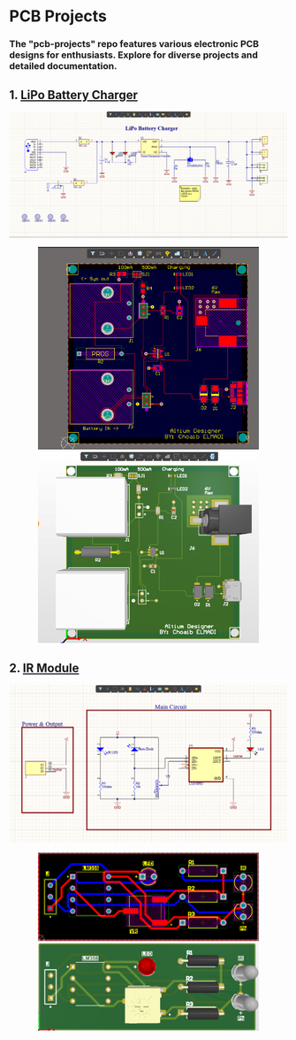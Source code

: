 # PCB Projects

### The "pcb-projects" repo features various electronic PCB designs for enthusiasts. Explore for diverse projects and detailed documentation.

## 1. [LiPo Battery Charger](./LiPo%20Battery%20Charger/)

![Schematic](./LiPo%20Battery%20Charger/images/schematic.png)

<div align="center">
  <img src="./LiPo%20Battery%20Charger/images/2d-pcb.png" width="400" alt="2D PCB">
  <img src="./LiPo%20Battery%20Charger/images/3d-pcb.png" width="400" alt="3D PCB">
</div>

## 2. [IR Module](./IRModule/)

![Schematic](./IRModule/Images/schematic.png)

<div align="center">
  <img src="./IRModule/Images/2d-pcb.png" width="400" alt="2D PCB">
  <img src="./IRModule/Images/3d-pcb.png" width="400" alt="3D PCB">
</div>
